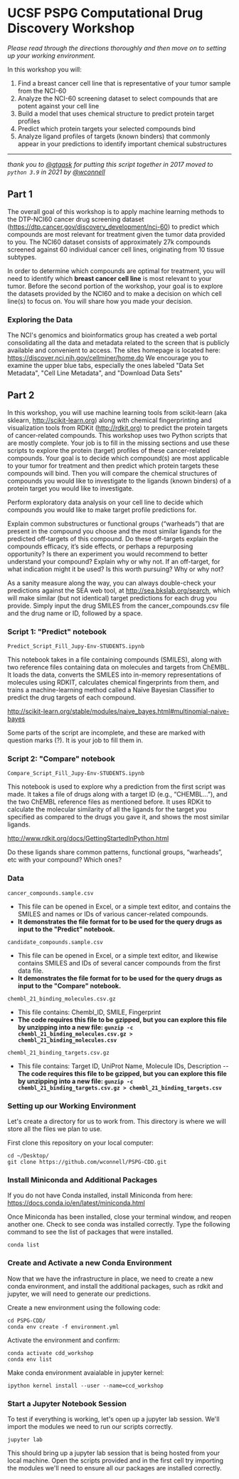 # UCSF PSPG Computational Drug Discovery Workshop
*Please read through the directions thoroughly and then move on to setting up your working environment.*

In this workshop you will:

1. Find a breast cancer cell line that is representative of your tumor sample from the NCI-60
2. Analyze the NCI-60 screening dataset to select compounds that are potent against your cell line
3. Build a model that uses chemical structure to predict protein target profiles
4. Predict which protein targets your selected compounds bind
5. Analyze ligand profiles of targets (known binders) that commonly appear in your predictions to identify important chemical substructures 

---

*thank you to [@gtgask](https://github.com/gtgask) for putting this script together in 2017*
*moved to `python 3.9` in 2021 by [@wconnell](https://github.com/wconnell)*

## Part 1
The overall goal of this workshop is to apply machine learning methods to the DTP-NCI60 cancer drug screening dataset (https://dtp.cancer.gov/discovery_development/nci-60) to predict which compounds are most relevant for treatment given the tumor data provided to you. The NCI60 dataset consists of approximately 27k compounds screened against 60 individual cancer cell lines, originating from 10 tissue subtypes. 

In order to determine which compounds are optimal for treatment, you will need to identify which **breast cancer cell line** is most relevant to your tumor. Before the second portion of the workshop, your goal is to explore the datasets provided by the NCI60 and to make a decision on which cell line(s) to focus on. You will share how you made your decision.

### Exploring the Data
The NCI's genomics and bioinformatics group has created a web portal consolidating all the data and metadata related to the screen that is publicly available and convenient to access. The sites homepage is located here: https://discover.nci.nih.gov/cellminer/home.do We encourage you to examine the upper blue tabs, especially the ones labeled "Data Set Metadata", "Cell Line Metadata", and "Download Data Sets"

## Part 2
In this workshop, you will use machine learning tools from scikit-learn (aka sklearn, http://scikit-learn.org) along with chemical fingerprinting and visualization tools from RDKit (http://rdkit.org) to predict the protein targets of cancer-related compounds. This workshop uses two Python scripts that are mostly complete. Your job is to fill in the missing sections and use these scripts to explore the protein (target) profiles of these cancer-related compounds. Your goal is to decide which compound(s) are most applicable to your tumor for treatment and then predict which protein targets these compounds will bind. Then you will compare the chemical structures of compounds you would like to investigate to the ligands (known binders) of a protein target you would like to investigate.

Perform exploratory data analysis on your cell line to decide which compounds you would like to make target profile predictions for.

Explain common substructures or functional groups (“warheads”) that are present in the compound you choose and the most similar ligands for the predicted off-targets of this compound. Do these off-targets explain the compounds efficacy, it’s side effects, or perhaps a repurposing opportunity? Is there an experiment you would recommend to better understand your compound? Explain why or why not. If an off-target, for what indication might it be used? Is this worth pursuing? Why or why not?

As a sanity measure along the way, you can always double-check your predictions against the SEA web tool, at http://sea.bkslab.org/search, which will make similar (but not identical) target predictions for each drug you provide. Simply input the drug SMILES from the cancer_compounds.csv file and the drug name or ID, followed by a space.


### Script 1: "Predict" notebook

`Predict_Script_Fill_Jupy-Env-STUDENTS.ipynb`

This notebook takes in a file containing compounds (SMILES), along with two reference files containing data on molecules and targets from ChEMBL. It loads the data, converts the SMILES into in-memory representations of molecules using RDKIT, calculates chemical fingerprints from them, and trains a machine-learning method called a Naïve Bayesian Classifier to predict the drug targets of each compound.

http://scikit-learn.org/stable/modules/naive_bayes.html#multinomial-naive-bayes

Some parts of the script are incomplete, and these are marked with question marks (?). It is your job to fill them in.

### Script 2: "Compare" notebook

`Compare_Script_Fill_Jupy-Env-STUDENTS.ipynb`

This notebook is used to explore why a prediction from the first script was made. It takes a file of drugs along with a target ID (e.g., “CHEMBL...”), and the two ChEMBL reference files as mentioned before. It uses RDKit to calculate the molecular similarity of all the ligands for the target you specified as compared to the drugs you gave it, and shows the most similar ligands.

http://www.rdkit.org/docs/GettingStartedInPython.html

Do these ligands share common patterns, functional groups, “warheads”, etc with your compound? Which ones?

### Data
`cancer_compounds.sample.csv`
- This file can be opened in Excel, or a simple text editor, and contains the SMILES and names or IDs of various cancer-related compounds.
- **It demonstrates the file format for to be used for the query drugs as input to the "Predict" notebook.**

`candidate_compounds.sample.csv`
- This file can be opened in Excel, or a simple text editor, and likewise contains SMILES and IDs of several cancer compounds from the first data file. 
- **It demonstrates the file format for to be used for the query drugs as input to the "Compare" notebook.**

`chembl_21_binding_molecules.csv.gz`
- This file contains: Chembl_ID, SMILE, Fingerprint
- **The code requires this file to be gzipped, but you can explore this file by unzipping into a new file: `gunzip -c chembl_21_binding_molecules.csv.gz > chembl_21_binding_molecules.csv`**

`chembl_21_binding_targets.csv.gz`
- This file contains: Target ID, UniProt Name, Molecule IDs, Description
--**The code requires this file to be gzipped, but you can explore this file by unzipping into a new file: `gunzip -c chembl_21_binding_targets.csv.gz > chembl_21_binding_targets.csv`**

### Setting up our Working Environment
Let's create a directory for us to work from. This directory is where we will store all the files we plan to use.

First clone this repository on your local computer:
    
    cd ~/Desktop/
    git clone https://github.com/wconnell/PSPG-CDD.git

### Install Miniconda and Additional Packages
If you do not have Conda installed, install Miniconda from here: https://docs.conda.io/en/latest/miniconda.html

Once Miniconda has been installed, close your terminal window, and reopen another one. Check to see conda was installed correctly. Type the following command to see the list of packages that were installed.

    conda list

### Create and Activate a new Conda Environment
Now that we have the infrastructure in place, we need to create a new conda environment, and install the additional packages, such as rdkit and jupyter, we will need to generate our predictions.

Create a new environment using the following code:

    cd PSPG-CDD/
    conda env create -f environment.yml
    
Activate the environment and confirm:

    conda activate cdd_workshop
    conda env list

Make conda environment avaialable in jupyter kernel:

    ipython kernel install --user --name=ccd_workshop

### Start a Jupyter Notebook Session
To test if everything is working, let's open up a jupyter lab session. We'll import the modules we need to run our scripts correctly.

    jupyter lab

This should bring up a jupyter lab session that is being hosted from your local machine. Open the scripts provided and in the first cell try importing the modules we'll need to ensure all our packages are installed correctly.
